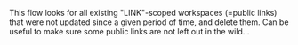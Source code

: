 This flow looks for all existing "LINK"-scoped workspaces (=public links) that were not updated since a given period of time, 
and delete them. Can be useful to make sure some public links are not left out in the wild...
